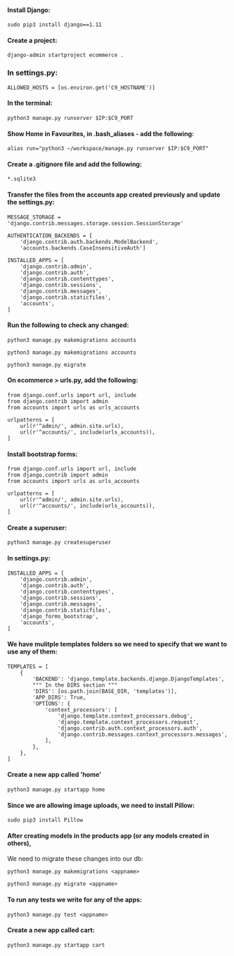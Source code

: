 #### Install Django:

``` sudo pip3 install django==1.11 ```

#### Create a project:

``` django-admin startproject ecommerce . ```

### In settings.py:

``` ALLOWED_HOSTS = [os.environ.get('C9_HOSTNAME')] ```

#### In the terminal:

``` python3 manage.py runserver $IP:$C9_PORT ```

#### Show Home in Favourites, in .bash_aliases - add the following:

``` alias run="python3 ~/workspace/manage.py runserver $IP:$C9_PORT" ```

#### Create a .gitignore file and add the following:

``` *.sqlite3 ```

#### Transfer the files from the accounts app created previously and update the settings.py:

```
MESSAGE_STORAGE = 'django.contrib.messages.storage.session.SessionStorage'
```

```
AUTHENTICATION_BACKENDS = [
    'django.contrib.auth.backends.ModelBackend',
    'accounts.backends.CaseInsensitiveAuth']
```

```
INSTALLED_APPS = [
    'django.contrib.admin',
    'django.contrib.auth',
    'django.contrib.contenttypes',
    'django.contrib.sessions',
    'django.contrib.messages',
    'django.contrib.staticfiles',
    'accounts',
]
```

#### Run the following to check any changed:

``` python3 manage.py makemigrations accounts ```

``` python3 manage.py makemigrations accounts ```

``` python3 manage.py migrate ```

#### On ecommerce > urls.py, add the following:

``` 
from django.conf.urls import url, include
from django.contrib import admin
from accounts import urls as urls_accounts

urlpatterns = [
    url(r'^admin/', admin.site.urls),
    url(r'^accounts/', include(urls_accounts)),
]

```

#### Install bootstrap forms:

``` 
from django.conf.urls import url, include
from django.contrib import admin
from accounts import urls as urls_accounts

urlpatterns = [
    url(r'^admin/', admin.site.urls),
    url(r'^accounts/', include(urls_accounts)),
]
```

#### Create a superuser:

``` python3 manage.py createsuperuser ```

#### In settings.py:

```
INSTALLED_APPS = [
    'django.contrib.admin',
    'django.contrib.auth',
    'django.contrib.contenttypes',
    'django.contrib.sessions',
    'django.contrib.messages',
    'django.contrib.staticfiles',
    'django_forms_bootstrap',
    'accounts',
]
```

#### We have mulitple templates folders so we need to specify that we want to use any of them:

```
TEMPLATES = [
    {
        'BACKEND': 'django.template.backends.django.DjangoTemplates',
        """ In the DIRS section """
        'DIRS': [os.path.join(BASE_DIR, 'templates')],
        'APP_DIRS': True,
        'OPTIONS': {
            'context_processors': [
                'django.template.context_processors.debug',
                'django.template.context_processors.request',
                'django.contrib.auth.context_processors.auth',
                'django.contrib.messages.context_processors.messages',
            ],
        },
    },
]
```

#### Create a new app called 'home'

``` python3 manage.py startapp home ```

#### Since we are allowing image uploads, we need to install Pillow:

``` sudo pip3 install Pillow ```

#### After creating models in the products app (or any models created in others),

We need to migrate these changes into our db:

``` python3 manage.py makemigrations <appname> ```

``` python3 manage.py migrate <appname> ```

#### To run any tests we write for any of the apps:

``` python3 manage.py test <appname> ```

#### Create a new app called cart:

``` python3 manage.py startapp cart ```

